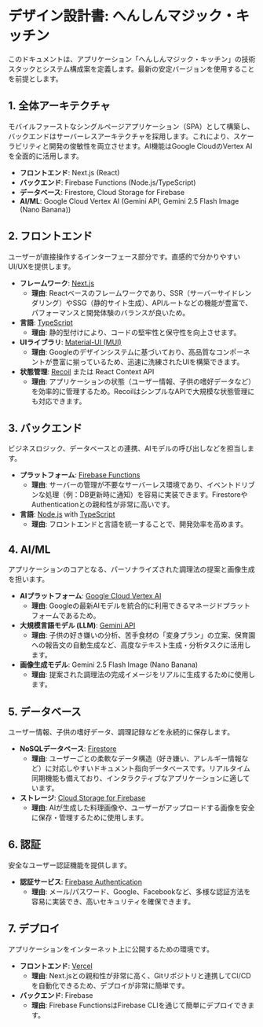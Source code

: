 # デザイン設計書: へんしんマジック・キッチン

このドキュメントは、アプリケーション「へんしんマジック・キッチン」の技術スタックとシステム構成案を定義します。最新の安定バージョンを使用することを前提とします。

## 1. 全体アーキテクチャ

モバイルファーストなシングルページアプリケーション（SPA）として構築し、バックエンドはサーバーレスアーキテクチャを採用します。これにより、スケーラビリティと開発の俊敏性を両立させます。AI機能はGoogle CloudのVertex AIを全面的に活用します。

- **フロントエンド**: Next.js (React)
- **バックエンド**: Firebase Functions (Node.js/TypeScript)
- **データベース**: Firestore, Cloud Storage for Firebase
- **AI/ML**: Google Cloud Vertex AI (Gemini API, Gemini 2.5 Flash Image (Nano Banana))

## 2. フロントエンド

ユーザーが直接操作するインターフェース部分です。直感的で分かりやすいUI/UXを提供します。

- **フレームワーク**: [Next.js](https://nextjs.org/)
  - **理由**: Reactベースのフレームワークであり、SSR（サーバーサイドレンダリング）やSSG（静的サイト生成）、APIルートなどの機能が豊富で、パフォーマンスと開発体験のバランスが良いため。
- **言語**: [TypeScript](https://www.typescriptlang.org/)
  - **理由**: 静的型付けにより、コードの堅牢性と保守性を向上させます。
- **UIライブラリ**: [Material-UI (MUI)](https://mui.com/)
  - **理由**: Googleのデザインシステムに基づいており、高品質なコンポーネントが豊富に揃っているため、迅速に洗練されたUIを構築できます。
- **状態管理**: [Recoil](https://recoiljs.org/) または React Context API
  - **理由**: アプリケーションの状態（ユーザー情報、子供の嗜好データなど）を効率的に管理するため。RecoilはシンプルなAPIで大規模な状態管理にも対応できます。

## 3. バックエンド

ビジネスロジック、データベースとの連携、AIモデルの呼び出しなどを担当します。

- **プラットフォーム**: [Firebase Functions](https://firebase.google.com/docs/functions)
  - **理由**: サーバーの管理が不要なサーバーレス環境であり、イベントドリブンな処理（例：DB更新時に通知）を容易に実装できます。FirestoreやAuthenticationとの親和性が非常に高いです。
- **言語**: [Node.js](https://nodejs.org/) with [TypeScript](https://www.typescriptlang.org/)
  - **理由**: フロントエンドと言語を統一することで、開発効率を高めます。

## 4. AI/ML

アプリケーションのコアとなる、パーソナライズされた調理法の提案と画像生成を担います。

- **AIプラットフォーム**: [Google Cloud Vertex AI](https://cloud.google.com/vertex-ai)
  - **理由**: Googleの最新AIモデルを統合的に利用できるマネージドプラットフォームであるため。
- **大規模言語モデル (LLM)**: [Gemini API](https://ai.google.dev/docs/gemini_api_overview)
  - **理由**: 子供の好き嫌いの分析、苦手食材の「変身プラン」の立案、保育園への報告文の自動生成など、高度なテキスト生成・分析タスクに活用します。
- **画像生成モデル**: Gemini 2.5 Flash Image (Nano Banana)
  - **理由**: 提案された調理法の完成イメージをリアルに生成するために使用します。

## 5. データベース

ユーザー情報、子供の嗜好データ、調理記録などを永続的に保存します。

- **NoSQLデータベース**: [Firestore](https://firebase.google.com/docs/firestore)
  - **理由**: ユーザーごとの柔軟なデータ構造（好き嫌い、アレルギー情報など）に対応しやすいドキュメント指向データベースです。リアルタイム同期機能も備えており、インタラクティブなアプリケーションに適しています。
- **ストレージ**: [Cloud Storage for Firebase](https://firebase.google.com/docs/storage)
  - **理由**: AIが生成した料理画像や、ユーザーがアップロードする画像を安全に保存・管理するために使用します。

## 6. 認証

安全なユーザー認証機能を提供します。

- **認証サービス**: [Firebase Authentication](https://firebase.google.com/docs/auth)
  - **理由**: メール/パスワード、Google、Facebookなど、多様な認証方法を容易に実装でき、高いセキュリティを確保できます。

## 7. デプロイ

アプリケーションをインターネット上に公開するための環境です。

- **フロントエンド**: [Vercel](https://vercel.com/)
  - **理由**: Next.jsとの親和性が非常に高く、Gitリポジトリと連携してCI/CDを自動化できるため、デプロイが非常に簡単です。
- **バックエンド**: Firebase
  - **理由**: Firebase FunctionsはFirebase CLIを通じて簡単にデプロイできます。
